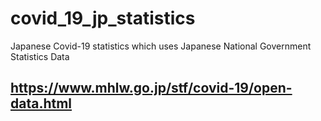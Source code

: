 # covid_19_jp_statistics
Japanese Covid-19 statistics which uses Japanese National Government Statistics Data
## https://www.mhlw.go.jp/stf/covid-19/open-data.html
